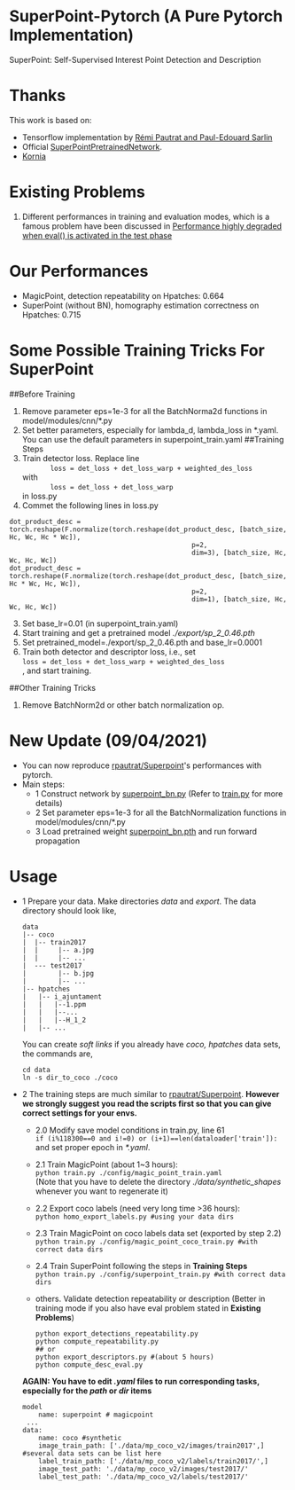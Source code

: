 # SuperPoint-Pytorch (A Pure Pytorch Implementation)
SuperPoint: Self-Supervised Interest Point Detection and Description  


# Thanks  
This work is based on:  
- Tensorflow implementation by [Rémi Pautrat and Paul-Edouard Sarlin](https://github.com/rpautrat/SuperPoint)  
- Official [SuperPointPretrainedNetwork](https://github.com/magicleap/SuperPointPretrainedNetwork). 
- [Kornia](https://kornia.github.io/)  

# Existing Problems
1. Different performances in training and evaluation modes, which is 
a famous problem have been discussed in 
[Performance highly degraded when eval() is activated in the test phase](https://discuss.pytorch.org/t/performance-highly-degraded-when-eval-is-activated-in-the-test-phase/3323)

# Our Performances
- MagicPoint, detection repeatability on Hpatches: 0.664
- SuperPoint (without BN), homography estimation correctness on Hpatches: 0.715
# Some Possible Training Tricks For SuperPoint
##Before Training  
1. Remove parameter eps=1e-3 for all the BatchNorma2d functions
       in model/modules/cnn/\*.py   
2. Set better parameters, especially for lambda_d, lambda_loss in *.yaml. 
       You can use the default parameters in superpoint_train.yaml 
##Training Steps
1. Train detector loss. Replace line  
`        loss = det_loss + det_loss_warp + weighted_des_loss
`  
with  
`        loss = det_loss + det_loss_warp
`  
in loss.py
2. Commet the following lines in loss.py

```
dot_product_desc = torch.reshape(F.normalize(torch.reshape(dot_product_desc, [batch_size, Hc, Wc, Hc * Wc]),
                                              p=2,
                                              dim=3), [batch_size, Hc, Wc, Hc, Wc])
dot_product_desc = torch.reshape(F.normalize(torch.reshape(dot_product_desc, [batch_size, Hc * Wc, Hc, Wc]),
                                              p=2,
                                              dim=1), [batch_size, Hc, Wc, Hc, Wc])
``` 

3. Set base_lr=0.01 (in superpoint_train.yaml)  
4. Start training and get a pretrained model _./export/sp_2_0.46.pth_
5. Set pretrained_model=./export/sp_2_0.46.pth and base_lr=0.0001
6. Train both detector and descriptor loss, i.e., set  
`loss = det_loss + det_loss_warp + weighted_des_loss`   
, and start training.

##Other Training Tricks
1. Remove BatchNorm2d or other batch normalization op. 


# New Update (09/04/2021)
* You can now reproduce [rpautrat/Superpoint](https://github.com/rpautrat/SuperPoint)'s performances with pytorch.   
* Main steps:
    - 1 Construct network by [superpoint_bn.py](model/superpoint_bn.py) (Refer to [train.py](./train.py) for more details)
    - 2 Set parameter eps=1e-3 for all the BatchNormalization functions in model/modules/cnn/*.py
    - 3 Load pretrained weight [superpoint_bn.pth](./superpoint_bn.pth) and run forward propagation
 

# Usage
* 1 Prepare your data. Make directories *data* and *export*. The data directory should look like,
    ```
    data
    |-- coco
    |  |-- train2017
    |  |     |-- a.jpg
    |  |     |-- ...
    |  --- test2017
    |        |-- b.jpg
    |        |-- ...
    |-- hpatches
    |   |-- i_ajuntament
    |   |   |--1.ppm
    |   |   |--...
    |   |   |--H_1_2
    |   |-- ...
    ```
    You can create *soft links* if you already have *coco, hpatches* data sets, the commands are,
    ```
    cd data
    ln -s dir_to_coco ./coco
    ```
* 2 The training steps are much similar to [rpautrat/Superpoint](https://github.com/rpautrat/SuperPoint). 
    **However we strongly suggest you read the scripts first so that you can give correct settings for your envs.**
    - 2.0 Modify save model conditions in train.py, line 61  
          `if (i%118300==0 and i!=0) or (i+1)==len(dataloader['train']):`  
          and set proper epoch in _*.yaml_.
    - 2.1 Train MagicPoint (about 1~3 hours):  
          `python train.py ./config/magic_point_train.yaml`   
          (Note that you have to delete the directory _./data/synthetic_shapes_ 
          whenever you want to regenerate it)
    - 2.2 Export coco labels (need very long time >36 hours):   
          `python homo_export_labels.py #using your data dirs`
    - 2.3 Train MagicPoint on coco labels data set (exported by step 2.2)       
          `python train.py ./config/magic_point_coco_train.py #with correct data dirs` 
    - 2.4 Train SuperPoint following the steps in **Training Steps**     
          `python train.py ./config/superpoint_train.py #with correct data dirs`  
    - others. Validate detection repeatability or description
              (Better in training mode if you also have eval problem stated in **Existing Problems**)  
                   
        ```
        python export_detections_repeatability.py   
        python compute_repeatability.py  
        ## or
        python export_descriptors.py #(about 5 hours) 
        python compute_desc_eval.py  
        ```   
    **AGAIN: You have to edit _.yaml_ files to run corresponding tasks,
     especially for the _path_ or _dir_ items** 
    ```
    model
        name: superpoint # magicpoint
     ...
    data:
        name: coco #synthetic
        image_train_path: ['./data/mp_coco_v2/images/train2017',] #several data sets can be list here
        label_train_path: ['./data/mp_coco_v2/labels/train2017/',]
        image_test_path: './data/mp_coco_v2/images/test2017/'
        label_test_path: './data/mp_coco_v2/labels/test2017/'
    ```

